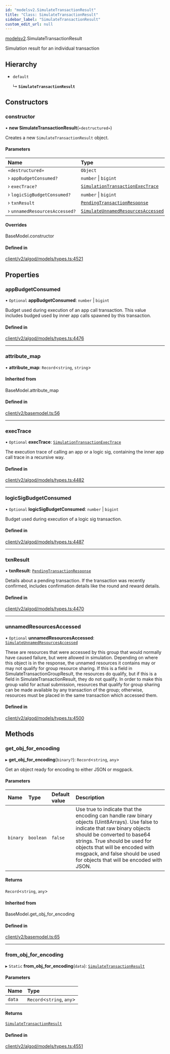 ```yaml
---
id: "modelsv2.SimulateTransactionResult"
title: "Class: SimulateTransactionResult"
sidebar_label: "SimulateTransactionResult"
custom_edit_url: null
---
```


[modelsv2](../namespaces/modelsv2.md).SimulateTransactionResult

Simulation result for an individual transaction

## Hierarchy

- `default`

  ↳ **`SimulateTransactionResult`**

## Constructors

### constructor

• **new SimulateTransactionResult**(`«destructured»`)

Creates a new `SimulateTransactionResult` object.

#### Parameters

| Name | Type |
| :------ | :------ |
| `«destructured»` | `Object` |
| › `appBudgetConsumed?` | `number` \| `bigint` |
| › `execTrace?` | [`SimulationTransactionExecTrace`](modelsv2.SimulationTransactionExecTrace.md) |
| › `logicSigBudgetConsumed?` | `number` \| `bigint` |
| › `txnResult` | [`PendingTransactionResponse`](modelsv2.PendingTransactionResponse.md) |
| › `unnamedResourcesAccessed?` | [`SimulateUnnamedResourcesAccessed`](modelsv2.SimulateUnnamedResourcesAccessed.md) |

#### Overrides

BaseModel.constructor

#### Defined in

[client/v2/algod/models/types.ts:4521](https://github.com/joe-p/js-algorand-sdk/blob/6a3021f/src/client/v2/algod/models/types.ts#L4521)

## Properties

### appBudgetConsumed

• `Optional` **appBudgetConsumed**: `number` \| `bigint`

Budget used during execution of an app call transaction. This value includes
budged used by inner app calls spawned by this transaction.

#### Defined in

[client/v2/algod/models/types.ts:4476](https://github.com/joe-p/js-algorand-sdk/blob/6a3021f/src/client/v2/algod/models/types.ts#L4476)

___

### attribute\_map

• **attribute\_map**: `Record`<`string`, `string`\>

#### Inherited from

BaseModel.attribute\_map

#### Defined in

[client/v2/basemodel.ts:56](https://github.com/joe-p/js-algorand-sdk/blob/6a3021f/src/client/v2/basemodel.ts#L56)

___

### execTrace

• `Optional` **execTrace**: [`SimulationTransactionExecTrace`](modelsv2.SimulationTransactionExecTrace.md)

The execution trace of calling an app or a logic sig, containing the inner app
call trace in a recursive way.

#### Defined in

[client/v2/algod/models/types.ts:4482](https://github.com/joe-p/js-algorand-sdk/blob/6a3021f/src/client/v2/algod/models/types.ts#L4482)

___

### logicSigBudgetConsumed

• `Optional` **logicSigBudgetConsumed**: `number` \| `bigint`

Budget used during execution of a logic sig transaction.

#### Defined in

[client/v2/algod/models/types.ts:4487](https://github.com/joe-p/js-algorand-sdk/blob/6a3021f/src/client/v2/algod/models/types.ts#L4487)

___

### txnResult

• **txnResult**: [`PendingTransactionResponse`](modelsv2.PendingTransactionResponse.md)

Details about a pending transaction. If the transaction was recently confirmed,
includes confirmation details like the round and reward details.

#### Defined in

[client/v2/algod/models/types.ts:4470](https://github.com/joe-p/js-algorand-sdk/blob/6a3021f/src/client/v2/algod/models/types.ts#L4470)

___

### unnamedResourcesAccessed

• `Optional` **unnamedResourcesAccessed**: [`SimulateUnnamedResourcesAccessed`](modelsv2.SimulateUnnamedResourcesAccessed.md)

These are resources that were accessed by this group that would normally have
caused failure, but were allowed in simulation. Depending on where this object
is in the response, the unnamed resources it contains may or may not qualify for
group resource sharing. If this is a field in SimulateTransactionGroupResult,
the resources do qualify, but if this is a field in SimulateTransactionResult,
they do not qualify. In order to make this group valid for actual submission,
resources that qualify for group sharing can be made available by any
transaction of the group; otherwise, resources must be placed in the same
transaction which accessed them.

#### Defined in

[client/v2/algod/models/types.ts:4500](https://github.com/joe-p/js-algorand-sdk/blob/6a3021f/src/client/v2/algod/models/types.ts#L4500)

## Methods

### get\_obj\_for\_encoding

▸ **get_obj_for_encoding**(`binary?`): `Record`<`string`, `any`\>

Get an object ready for encoding to either JSON or msgpack.

#### Parameters

| Name | Type | Default value | Description |
| :------ | :------ | :------ | :------ |
| `binary` | `boolean` | `false` | Use true to indicate that the encoding can handle raw binary objects (Uint8Arrays). Use false to indicate that raw binary objects should be converted to base64 strings. True should be used for objects that will be encoded with msgpack, and false should be used for objects that will be encoded with JSON. |

#### Returns

`Record`<`string`, `any`\>

#### Inherited from

BaseModel.get\_obj\_for\_encoding

#### Defined in

[client/v2/basemodel.ts:65](https://github.com/joe-p/js-algorand-sdk/blob/6a3021f/src/client/v2/basemodel.ts#L65)

___

### from\_obj\_for\_encoding

▸ `Static` **from_obj_for_encoding**(`data`): [`SimulateTransactionResult`](modelsv2.SimulateTransactionResult.md)

#### Parameters

| Name | Type |
| :------ | :------ |
| `data` | `Record`<`string`, `any`\> |

#### Returns

[`SimulateTransactionResult`](modelsv2.SimulateTransactionResult.md)

#### Defined in

[client/v2/algod/models/types.ts:4551](https://github.com/joe-p/js-algorand-sdk/blob/6a3021f/src/client/v2/algod/models/types.ts#L4551)
